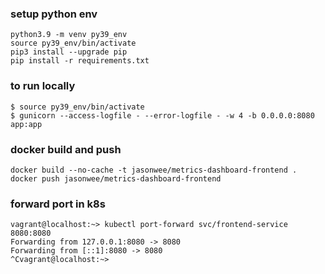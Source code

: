 ### setup python env
```
python3.9 -m venv py39_env
source py39_env/bin/activate
pip3 install --upgrade pip
pip install -r requirements.txt
```


### to run locally
```
$ source py39_env/bin/activate
$ gunicorn --access-logfile - --error-logfile - -w 4 -b 0.0.0.0:8080 app:app
```


### docker build and push
```
docker build --no-cache -t jasonwee/metrics-dashboard-frontend .
docker push jasonwee/metrics-dashboard-frontend
```

### forward port in k8s
```
vagrant@localhost:~> kubectl port-forward svc/frontend-service 8080:8080
Forwarding from 127.0.0.1:8080 -> 8080
Forwarding from [::1]:8080 -> 8080
^Cvagrant@localhost:~>
```
